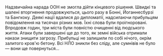 Надзвичайна нарада ООН не змогла дійти кінцевого рішення. Швидкі та
шалені вторгнення продовжуються, цього разу в Бонні, Йоганнесбурзі та
Бангкоку. Деякі нації вдалися до дипломатії, надсилаючи прибульцям
повідомлення на тисячах різних мов. Їхні слова були проігноровані.
Впродовж годин, три міста були повністю очищенні від людського життя.
Атаки були завершені ще до того, як земні війська отримали накази
знищити загрозу. Прибульці не залишили по собі нічого, окрім залитого
кров'ю бетону. Всі НЛО зникли без сліду, але сумнівів не було — вони ще
повернуться...